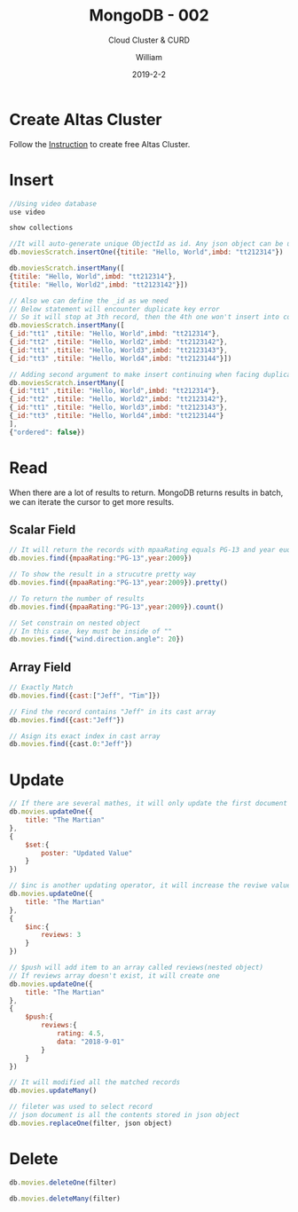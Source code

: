 ﻿---
layout:     post
title:      MongoDB - 002
subtitle:   Cloud Cluster & CURD 
date:       2019-2-2
author:     William
header-img: img/post-bg-universe.jpg
catalog: true
tags:
    - MongoDB
    - Altas Cluster
---
<script type="text/x-mathjax-config">
  MathJax.Hub.Config({
    tex2jax: { 
      inlineMath: [['$','$'], ['\\(','\\)']],
      processEscapes: true
    }
  });
  </script>
<script type="text/javascript" async
  src="https://cdnjs.cloudflare.com/ajax/libs/mathjax/2.7.5/MathJax.js?config=TeX-MML-AM_CHTML">
</script>

# Create Altas Cluster

Follow the [Instruction](https://university.mongodb.com/mercury/M001/2019_January/chapter/Chapter_2_The_MongoDB_Query_Language_Atlas/lesson/595aae2236942e83e9a361f2/tab/595aae2236942e83e9a361f3) to create free Altas Cluster.

# Insert
```js
//Using video database
use video 

show collections

//It will auto-generate unique ObjectId as id. Any json object can be used as parameter.
db.moviesScratch.insertOne({titile: "Hello, World",imbd: "tt212314"})

db.moviesScratch.insertMany([
{titile: "Hello, World",imbd: "tt212314"},
{titile: "Hello, World2",imbd: "tt2123142"}])

// Also we can define the _id as we need
// Below statement will encounter duplicate key error
// So it will stop at 3th record, then the 4th one won't insert into collection
db.moviesScratch.insertMany([
{_id:"tt1" ,titile: "Hello, World",imbd: "tt212314"},
{_id:"tt2" ,titile: "Hello, World2",imbd: "tt2123142"},
{_id:"tt1" ,titile: "Hello, World3",imbd: "tt2123143"},
{_id:"tt3" ,titile: "Hello, World4",imbd: "tt2123144"}])

// Adding second argument to make insert continuing when facing duplicated key error
db.moviesScratch.insertMany([
{_id:"tt1" ,titile: "Hello, World",imbd: "tt212314"},
{_id:"tt2" ,titile: "Hello, World2",imbd: "tt2123142"},
{_id:"tt1" ,titile: "Hello, World3",imbd: "tt2123143"},
{_id:"tt3" ,titile: "Hello, World4",imbd: "tt2123144"}
],
{"ordered": false})

```

# Read

When there are a lot of results to return. MongoDB returns results in batch, we can iterate the cursor to get more results.
## Scalar Field
```js
// It will return the records with mpaaRating equals PG-13 and year euqals 2009
db.movies.find({mpaaRating:"PG-13",year:2009})

// To show the result in a strucutre pretty way
db.movies.find({mpaaRating:"PG-13",year:2009}).pretty()

// To return the number of results
db.movies.find({mpaaRating:"PG-13",year:2009}).count()

// Set constrain on nested object
// In this case, key must be inside of ""
db.movies.find({"wind.direction.angle": 20})

```

## Array Field
```js
// Exactly Match 
db.movies.find({cast:["Jeff", "Tim"]})

// Find the record contains "Jeff" in its cast array
db.movies.find({cast:"Jeff"})

// Asign its exact index in cast array
db.movies.find({cast.0:"Jeff"})

```

# Update
```js
// If there are several mathes, it will only update the first document
db.movies.updateOne({
    title: "The Martian"
},
{
    $set:{
        poster: "Updated Value"
    }
})

// $inc is another updating operator, it will increase the reviwe value by 3
db.movies.updateOne({
    title: "The Martian"
},
{
    $inc:{
        reviews: 3
    }
})

// $push will add item to an array called reviews(nested object)
// If reviews array doesn't exist, it will create one
db.movies.updateOne({
    title: "The Martian"
},
{
    $push:{
        reviews:{
            rating: 4.5,
            data: "2018-9-01"
        }
    }
})

// It will modified all the matched records
db.movies.updateMany()

// fileter was used to select record
// json document is all the contents stored in json object
db.movies.replaceOne(filter, json object)
```

# Delete
```js
db.movies.deleteOne(filter)

db.movies.deleteMany(filter)
```